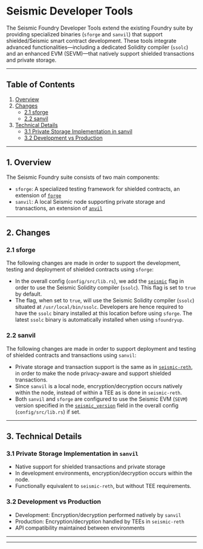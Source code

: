 # Seismic Developer Tools

The Seismic Foundry Developer Tools extend the existing Foundry suite by providing specialized binaries (`sforge` and `sanvil`) that support shielded/Seismic smart contract development. These tools integrate advanced functionalities—including a dedicated Solidity compiler (`ssolc`) and an enhanced EVM (SEVM)—that natively support shielded transactions and private storage.

---

## Table of Contents
1. [Overview](#1-overview)
2. [Changes](#2-changes)
   - [2.1 sforge](#21-sforge-changes)
   - [2.2 sanvil](#22-sanvil-changes)
3. [Technical Details](#3-technical-details)
   - [3.1 Private Storage Implementation in sanvil](#31-private-storage-implementation-in-sanvil)
   - [3.2 Development vs Production](#32-development-vs-production)

---

## 1. Overview

The Seismic Foundry suite consists of two main components: 
- `sforge`: A specialized testing framework for shielded contracts, an extension of [`forge`](https://book.getfoundry.sh/forge/)
- `sanvil`: A local Seismic node supporting private storage and transactions, an extension of [`anvil`](https://book.getfoundry.sh/anvil/)

---

## 2. Changes

### 2.1 sforge
The following changes are made in order to support the development, testing and deployment of shielded contracts using `sforge`:
- In the overall config (`config/src/lib.rs`), we add the [`seismic`](https://github.com/SeismicSystems/seismic-foundry/blob/b05fd187442241ab47ec992c44a105c2ee97f5a8/crates/config/src/lib.rs#L507) flag in order to use the Seismic Solidity compiler (`ssolc`). This flag is set to `true` by default.
- The flag, when set to `true`, will use the Seismic Solidity compiler (`ssolc`) situated at `/usr/local/bin/ssolc`. 
Developers are hence required to have the `ssolc` binary installed at this location before using `sforge`. The latest `ssolc` binary is automatically installed when using `sfoundryup`.

### 2.2 sanvil
The following changes are made in order to support deployment and testing of shielded contracts and transactions using `sanvil`:
- Private storage and transaction support is the same as in [`seismic-reth`](https://github.com/SeismicSystems/documentation/blob/main/reth/documentation.md), in order to make the node privacy-aware and support shielded transactions.
- Since `sanvil` is a local node, encryption/decryption occurs natively within the node, instead of within a TEE as is done in `seismic-reth`. 
- Both `sanvil` and `sforge` are configured to use the Seismic EVM (`SEVM`) version specified in the [`seismic_version`](https://github.com/SeismicSystems/seismic-foundry/blob/b05fd187442241ab47ec992c44a105c2ee97f5a8/crates/config/src/lib.rs#L217) field in the overall config (`config/src/lib.rs`) if set.
---


## 3. Technical Details

### 3.1 Private Storage Implementation in `sanvil`
- Native support for shielded transactions and private storage
- In development environments, encryption/decryption occurs within the node.
- Functionally equivalent to `seismic-reth`, but without TEE requirements.

### 3.2 Development vs Production
- Development: Encryption/decryption performed natively by `sanvil`
- Production: Encryption/decryption handled by TEEs in `seismic-reth`
- API compatibility maintained between environments

---

---
